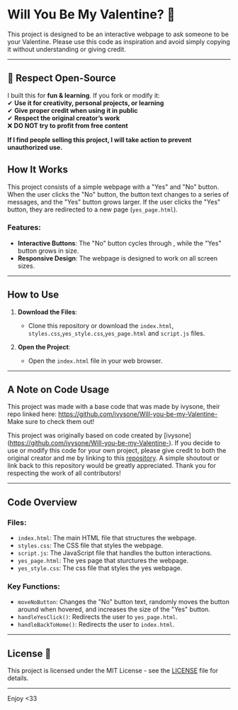 # Will You Be My Valentine? 💌

This project is designed to be an interactive webpage to ask someone to be your Valentine. Please use this code as inspiration and avoid simply copying it without understanding or giving credit.

---
## **🚀 Respect Open-Source**
I built this for **fun & learning**. If you fork or modify it:  
✔ **Use it for creativity, personal projects, or learning**  
✔ **Give proper credit when using it in public**  
✔ **Respect the original creator’s work**  
❌ **DO NOT try to profit from free content**  

 **If I find people selling this project, I will take action to prevent unauthorized use.**  



## How It Works 

This project consists of a simple webpage with a "Yes" and "No" button. When the user clicks the "No" button, the button text changes to a series of  messages, and the "Yes" button grows larger. If the user clicks the "Yes" button, they are redirected to a new page (`yes_page.html`).

### Features:
- **Interactive Buttons**: The "No" button cycles through , while the "Yes" button grows in size.
- **Responsive Design**: The webpage is designed to work on all screen sizes.

---

## How to Use 

1. **Download the Files**:
   - Clone this repository or download the `index.html`, `styles.css`,`yes_style.css`,`yes_page.html` and `script.js` files.

2. **Open the Project**:
   - Open the `index.html` file in your web browser.


---

## A Note on Code Usage 

This project was made with a base code that was made by ivysone, their repo linked here: https://github.com/ivysone/Will-you-be-my-Valentine-
Make sure to check them out!

This project was originally based on code created by [ivysone] (https://github.com/ivysone/Will-you-be-my-Valentine-). If you decide to use or modify this code for your own project, please give credit to both the original creator and me by linking to this [repository](https://github.com/juliatjia/willyoubemyvalentine). A simple shoutout or link back to this repository would be greatly appreciated. Thank you for respecting the work of all contributors!

---

## Code Overview 

### Files:

- `index.html`: The main HTML file that structures the webpage.
- `styles.css`: The CSS file that styles the webpage.
- `script.js`: The JavaScript file that handles the button interactions.
- `yes_page.html`: The yes page that sturctures the webpage.
- `yes_style.css`: The css file that styles the yes webpage.



### Key Functions:

- `moveNoButton`: Changes the "No" button text, randomly moves the button around when hovered, and increases the size of the "Yes" button.
- `handleYesClick()`: Redirects the user to `yes_page.html`.
- `handleBackToHome()`: Redirects the user to `index.html`.
---

## License 📄

This project is licensed under the MIT License - see the [LICENSE](LICENSE) file for details.

---

Enjoy <33
